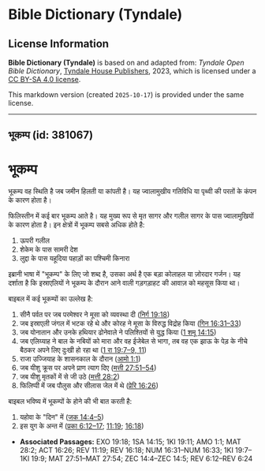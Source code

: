 # Bible Dictionary (Tyndale)

## License Information

**Bible Dictionary (Tyndale)** is based on and adapted from: _Tyndale Open Bible Dictionary_, [Tyndale House Publishers](https://tyndaleopenresources.com/), 2023, which is licensed under a [CC BY-SA 4.0 license](https://creativecommons.org/licenses/by-sa/4.0/legalcode.en).

This markdown version (created `2025-10-17`) is provided under the same license.



--------------------------------

## भूकम्प (id: 381067)

भूकम्प
======

भूकम्प वह स्थिति है जब जमीन हिलती या कांपती है। यह ज्वालामुखीय गतिविधि या पृथ्वी की परतों के कंपन के कारण होता है।

फिलिस्तीन में कई बार भूकम्प आते है। यह मुख्य रूप से मृत सागर और गलील सागर के पास ज्वालामुखियों के कारण होता है। इन क्षेत्रों में भूकम्प सबसे अधिक होते है:

1. ऊपरी गलील
2. शेकेम के पास सामरी देश
3. लुद्दा के पास यहूदिया पहाड़ों का पश्चिमी किनारा

इब्रानी भाषा में "भूकम्प" के लिए जो शब्द है, उसका अर्थ है एक बड़ा कोलाहल या ज़ोरदार गर्जन। यह दर्शाता है कि इस्राएलियों ने भूकम्प के दौरान आने वाली गड़गड़ाहट की आवाज़ को महसूस किया था।

बाइबल में कई भूकम्पों का उल्लेख है:

1. सीनै पर्वत पर जब परमेश्वर ने मूसा को व्यवस्था दी ([निर्ग 19:18](https://ref.ly/Exod19:18))
2. जब इस्राएली जंगल में भटक रहे थे और कोरह ने मूसा के विरुद्ध विद्रोह किया ([गिन 16:31–33](https://ref.ly/Num16:31-Num16:33))
3. जब योनातान और उनके हथियार ढोनेवाले ने पलिश्तियों से युद्ध किया ([1 शमू 14:15](https://ref.ly/1Sam14:15))
4. जब एलिय्याह ने बाल के नबियों को मारा और वह ईजेबेल से भागा, तब वह एक झाऊ के पेड़ के नीचे बैठकर अपने लिए दुःखी हो रहा था ([1 रा 19:7–9, 11](https://ref.ly/1Kgs19:7-1Kgs19:9))
5. राजा उज्जियाह के शासनकाल के दौरान ([आमो 1:1](https://ref.ly/Amos1:1))
6. जब यीशु क्रूस पर अपने प्राण त्याग दिए ([मत्ती 27:51–54](https://ref.ly/Matt27:51-Matt27:54))
7. जब यीशु मृतकों में से जी उठे ([मत्ती 28:2](https://ref.ly/Matt28:2))
8. फिलिप्पी में जब पौलुस और सीलास जेल में थे ([प्रेरि 16:26](https://ref.ly/Acts16:26))

बाइबल भविष्य में भूकम्पों के होने की भी बात करती है:

1. यहोवा के "दिन" में ([जक 14:4–5](https://ref.ly/Zech14:4-Zech14:5))
2. इस युग के अन्त में ([प्रका 6:12–17](https://ref.ly/Rev6:12-Rev6:24); [11:19](https://ref.ly/Rev11:19); [16:18](https://ref.ly/Rev16:18))

* **Associated Passages:** EXO 19:18; 1SA 14:15; 1KI 19:11; AMO 1:1; MAT 28:2; ACT 16:26; REV 11:19; REV 16:18; NUM 16:31–NUM 16:33; 1KI 19:7–1KI 19:9; MAT 27:51–MAT 27:54; ZEC 14:4–ZEC 14:5; REV 6:12–REV 6:24

